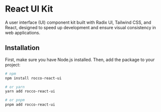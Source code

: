 # React UI Kit

A user interface (UI) component kit built with Radix UI, Tailwind CSS, and React, designed to speed up development and ensure visual consistency in web applications.

## Installation

First, make sure you have Node.js installed. Then, add the package to your project:

```bash
# npm
npm install rocco-react-ui

# or yarn
yarn add rocco-react-ui

# or pnpm
pnpm add rocco-react-ui

